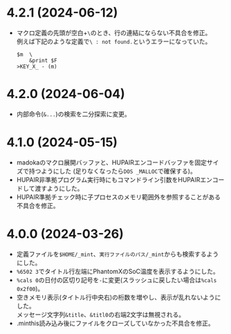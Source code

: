 # 4.2.1  (2024-06-12)

* マクロ定義の先頭が空白+`\`のとき、行の連結にならない不具合を修正。  
  例えば下記のような定義で`\ : not found.`というエラーになっていた。
  ```
  $m  \
      &print $F
  >KEY_X_ - (m)
  ```


# 4.2.0  (2024-06-04)

* 内部命令(`&...`)の検索を二分探索に変更。


# 4.1.0  (2024-05-15)

* madokaのマクロ展開バッファと、HUPAIRエンコードバッファを固定サイズで持つようにした
  (足りなくなったら`DOS _MALLOC`で確保する)。
* HUPAIR非準拠プログラム実行時にもコマンドライン引数をHUPAIRエンコードして渡すようにした。
* HUPAIR準拠チェック時に子プロセスのメモリ範囲外を参照することがある不具合を修正。


# 4.0.0  (2024-03-26)

* 定義ファイルを`$HOME/_mint`、`実行ファイルのパス/_mint`からも検索するようにした。
* `%6502 3`でタイトル行左端にPhantomXのSoC温度を表示するようにした。
* `%cals 0`の日付の区切り記号を`-`に変更(スラッシュに戻したい場合は`%cals 0x2f00`)。
* 空きメモリ表示(タイトル行中央右)の桁数を増やし、表示が乱れないようにした。  
  メッセージ文字列`&title`、`&titl0`の右端2文字は無視される。
* .minthis読み込み後にファイルをクローズしていなかった不具合を修正。

